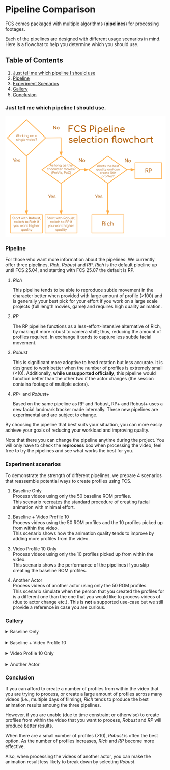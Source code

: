 # Pipeline Comparison
FCS comes packaged with multiple algorithms (**pipelines**) for processing footages. 

Each of the pipelines are designed with different usage scenarios in mind. Here is a flowchat to help you determine which you should use. 

## Table of Contents

1. [Just tell me which pipeline I should use](#just-tell-me-which-pipeline-i-should-use)
2. [Pipeline](#pipeline)
3. [Experiment Scenarios](#experiment-scenarios)
4. [Gallery](#gallery)
5. [Conclusion](#conclusion)
### Just tell me which pipeline I should use.
![](../assets/benchmark_pipeline.svg)

<!-- https://docs.google.com/presentation/d/1G5nimISmlF6UtnMI47KA63R9ldipeWlUf_yNKQ12EC4/edit?usp=sharing -->

### Pipeline
For those who want more information about the pipelines:
We currently offer three pipelines, _Rich_, _Robust_ and _RP_. _Rich_ is the default pipeline up until FCS 25.04, and starting with FCS 25.07 the default is RP. 

1. _Rich_

    This pipeline tends to be able to reproduce subtle movement in the character better when provided with large amount of profile (>100) and is generally your best pick for your effort if you work on a large scale projects (full length movies, game) and requires high quality animation. 

3. _RP_

    The RP pipeline functions as a less-effort-intensive alternative of Rich, by making it more robust to camera shift; thus, reducing the amount of profiles required. In exchange it tends to capture less subtle facial movement. 

2. _Robust_
    
    This is significant more adoptive to head rotation but less accurate. It is designed to work better when the number of profiles is extremely small (<10). Additionally, **while unsupported officially**, this pipeline would function better than the other two if the actor changes (the session contains footage of multiple actors).

3. _RP+_ and _Robust+_
   
    Based on the same pipeline as RP and Robust, RP+ and Robust+ uses a new facial landmark tracker made internally. These new pipelines are experimental and are subject to change.


By choosing the pipeline that best suits your situation, you can more easily achieve your goals of reducing your workload and improving quality.

Note that there you can change the pipeline anytime during the project. You will only have to check the **reprocess** box when processing the video, feel free to try the pipelines and see what works the best for you. 


<!-- If our tracking is not working as well as it does, even though a large number of profiles are retargeted, changing the processing pipeline may improve the tracking results. This measure is effective for videos captured in a different environment than the profiles, and for videos of the long period capture that HMC is repeatedly attached and detached. \
(Still the most effective way to improve the animation quality of a particular video is to add more profiles from within the video itself.) -->


### Experiment scenarios
To demonstrate the strength of different pipelines, we prepare 4 scenarios that reassemble potential ways to create profiles using FCS. 


1. Baseline Only \
    Process videos using only the 50 baseline ROM profiles. \
    This scenario recreates the standard procedure of creating facial animation with minimal effort. 

2. Baseline + Video Profile 10 \
    Process videos using the 50 ROM profiles and the 10 profiles picked up from within the video.  \
    This scenario shows how the animation quality tends to improve by adding more profiles from the video. 

3. Video Profile 10 Only \
    Process videos using only the 10 profiles picked up from within the video. \
    This scenario shows the performance of the pipelines if you skip creating the baseline ROM profiles. 

4. Another Actor \
    Process videos of another actor using only the 50 ROM profiles. \
    This scenario simulate when the person that you created the profiles for is a different one than the one that you would like to process videos of (due to actor change etc.). This is **not** a supported use-case but we still provide a reference in case you are curious. 



### Gallery
<details>
  <summary >Baseline Only</summary>

<!--
| Performance Video | Rich | Robust | RP | RPP | RobustP |
| --------- | --------- | --------- | --------- | --------- | --------- |
| <video height="300" controls><source src="https://github.com/ZukunFCS/artifacts/raw/refs/heads/master/benchmarks/common/pipeline_comparison_set/down_normal_t01.mp4" type="video/mp4"></video> |<video height="300" controls><source src="https://github.com/ZukunFCS/artifacts/raw/refs/heads/master/benchmarks/pipeline_comparison/25.10/baseline/Rich/down_normal_t01.mp4" type="video/mp4"></video> |<video height="300" controls><source src="https://github.com/ZukunFCS/artifacts/raw/refs/heads/master/benchmarks/pipeline_comparison/25.10/baseline/Robust/down_normal_t01.mp4" type="video/mp4"></video> |<video height="300" controls><source src="https://github.com/ZukunFCS/artifacts/raw/refs/heads/master/benchmarks/pipeline_comparison/25.10/baseline/RP/down_normal_t01.mp4" type="video/mp4"></video> |<video height="300" controls><source src="https://github.com/ZukunFCS/artifacts/raw/refs/heads/master/benchmarks/pipeline_comparison/25.10/baseline/RPP/down_normal_t01.mp4" type="video/mp4"></video> |<video height="300" controls><source src="https://github.com/ZukunFCS/artifacts/raw/refs/heads/master/benchmarks/pipeline_comparison/25.10/baseline/RobustP/down_normal_t01.mp4" type="video/mp4"></video> |
| <video height="300" controls><source src="https://github.com/ZukunFCS/artifacts/raw/refs/heads/master/benchmarks/common/pipeline_comparison_set/Video_45_t01.mp4" type="video/mp4"></video> |<video height="300" controls><source src="https://github.com/ZukunFCS/artifacts/raw/refs/heads/master/benchmarks/pipeline_comparison/25.10/baseline/Rich/Video_45_t01.mp4" type="video/mp4"></video> |<video height="300" controls><source src="https://github.com/ZukunFCS/artifacts/raw/refs/heads/master/benchmarks/pipeline_comparison/25.10/baseline/Robust/Video_45_t01.mp4" type="video/mp4"></video> |<video height="300" controls><source src="https://github.com/ZukunFCS/artifacts/raw/refs/heads/master/benchmarks/pipeline_comparison/25.10/baseline/RP/Video_45_t01.mp4" type="video/mp4"></video> |<video height="300" controls><source src="https://github.com/ZukunFCS/artifacts/raw/refs/heads/master/benchmarks/pipeline_comparison/25.10/baseline/RPP/Video_45_t01.mp4" type="video/mp4"></video> |<video height="300" controls><source src="https://github.com/ZukunFCS/artifacts/raw/refs/heads/master/benchmarks/pipeline_comparison/25.10/baseline/RobustP/Video_45_t01.mp4" type="video/mp4"></video> |
| <video height="300" controls><source src="https://github.com/ZukunFCS/artifacts/raw/refs/heads/master/benchmarks/common/pipeline_comparison_set/Video_facepaint_normal_t01.mp4" type="video/mp4"></video> |<video height="300" controls><source src="https://github.com/ZukunFCS/artifacts/raw/refs/heads/master/benchmarks/pipeline_comparison/25.10/baseline/Rich/Video_facepaint_normal_t01.mp4" type="video/mp4"></video> |<video height="300" controls><source src="https://github.com/ZukunFCS/artifacts/raw/refs/heads/master/benchmarks/pipeline_comparison/25.10/baseline/Robust/Video_facepaint_normal_t01.mp4" type="video/mp4"></video> |<video height="300" controls><source src="https://github.com/ZukunFCS/artifacts/raw/refs/heads/master/benchmarks/pipeline_comparison/25.10/baseline/RP/Video_facepaint_normal_t01.mp4" type="video/mp4"></video> |<video height="300" controls><source src="https://github.com/ZukunFCS/artifacts/raw/refs/heads/master/benchmarks/pipeline_comparison/25.10/baseline/RPP/Video_facepaint_normal_t01.mp4" type="video/mp4"></video> |<video height="300" controls><source src="https://github.com/ZukunFCS/artifacts/raw/refs/heads/master/benchmarks/pipeline_comparison/25.10/baseline/RobustP/Video_facepaint_normal_t01.mp4" type="video/mp4"></video> |
-->

| 5 Pipeline Comparison Video |
| --------- |
| <video height="300" controls><source src="https://github.com/ZukunFCS/artifacts/raw/refs/heads/master/benchmarks/25.10/baseline/Merged_videos/ITA_Corpus_No04_Normal_Nagaki_t01__ROM_50_Video_00_LQ.mp4" type="video/mp4"></video> |
| <video height="300" controls><source src="https://github.com/ZukunFCS/artifacts/raw/refs/heads/master/benchmarks/25.10/baseline/Merged_videos/HMC_Side_Nagaki_t01__ROM_50_Video_00_LQ.mp4" type="video/mp4"></video> |

</details>
<br>
<details>
  <summary >Baseline + Video Profile 10</summary>

| Performance Video | Rich | Robust | RP | RPP | RobustP |
| --------- | --------- | --------- | --------- | --------- | --------- |
| <video height="300" controls><source src="https://github.com/ZukunFCS/artifacts/raw/refs/heads/master/benchmarks/common/pipeline_comparison_set/down_normal_t01.mp4" type="video/mp4"></video> |<video height="300" controls><source src="https://github.com/ZukunFCS/artifacts/raw/refs/heads/master/benchmarks/pipeline_comparison/25.10/rom_plus_10/Rich/down_normal_t01.mp4" type="video/mp4"></video> |<video height="300" controls><source src="https://github.com/ZukunFCS/artifacts/raw/refs/heads/master/benchmarks/pipeline_comparison/25.10/rom_plus_10/Robust/down_normal_t01.mp4" type="video/mp4"></video> |<video height="300" controls><source src="https://github.com/ZukunFCS/artifacts/raw/refs/heads/master/benchmarks/pipeline_comparison/25.10/rom_plus_10/RP/down_normal_t01.mp4" type="video/mp4"></video> |<video height="300" controls><source src="https://github.com/ZukunFCS/artifacts/raw/refs/heads/master/benchmarks/pipeline_comparison/25.10/rom_plus_10/RPP/down_normal_t01.mp4" type="video/mp4"></video> |<video height="300" controls><source src="https://github.com/ZukunFCS/artifacts/raw/refs/heads/master/benchmarks/pipeline_comparison/25.10/rom_plus_10/RobustP/down_normal_t01.mp4" type="video/mp4"></video> |
| <video height="300" controls><source src="https://github.com/ZukunFCS/artifacts/raw/refs/heads/master/benchmarks/common/pipeline_comparison_set/Video_45_t01.mp4" type="video/mp4"></video> |<video height="300" controls><source src="https://github.com/ZukunFCS/artifacts/raw/refs/heads/master/benchmarks/pipeline_comparison/25.10/rom_plus_10/Rich/Video_45_t01.mp4" type="video/mp4"></video> |<video height="300" controls><source src="https://github.com/ZukunFCS/artifacts/raw/refs/heads/master/benchmarks/pipeline_comparison/25.10/rom_plus_10/Robust/Video_45_t01.mp4" type="video/mp4"></video> |<video height="300" controls><source src="https://github.com/ZukunFCS/artifacts/raw/refs/heads/master/benchmarks/pipeline_comparison/25.10/rom_plus_10/RP/Video_45_t01.mp4" type="video/mp4"></video> |<video height="300" controls><source src="https://github.com/ZukunFCS/artifacts/raw/refs/heads/master/benchmarks/pipeline_comparison/25.10/rom_plus_10/RPP/Video_45_t01.mp4" type="video/mp4"></video> |<video height="300" controls><source src="https://github.com/ZukunFCS/artifacts/raw/refs/heads/master/benchmarks/pipeline_comparison/25.10/rom_plus_10/RobustP/Video_45_t01.mp4" type="video/mp4"></video> |  
| <video height="300" controls><source src="https://github.com/ZukunFCS/artifacts/raw/refs/heads/master/benchmarks/common/pipeline_comparison_set/Video_facepaint_normal_t01.mp4" type="video/mp4"></video> |<video height="300" controls><source src="https://github.com/ZukunFCS/artifacts/raw/refs/heads/master/benchmarks/pipeline_comparison/25.10/rom_plus_10/Rich/Video_facepaint_normal_t01.mp4" type="video/mp4"></video> |<video height="300" controls><source src="https://github.com/ZukunFCS/artifacts/raw/refs/heads/master/benchmarks/pipeline_comparison/25.10/rom_plus_10/Robust/Video_facepaint_normal_t01.mp4" type="video/mp4"></video> |<video height="300" controls><source src="https://github.com/ZukunFCS/artifacts/raw/refs/heads/master/benchmarks/pipeline_comparison/25.10/rom_plus_10/RP/Video_facepaint_normal_t01.mp4" type="video/mp4"></video> |<video height="300" controls><source src="https://github.com/ZukunFCS/artifacts/raw/refs/heads/master/benchmarks/pipeline_comparison/25.10/rom_plus_10/RPP/Video_facepaint_normal_t01.mp4" type="video/mp4"></video> |<video height="300" controls><source src="https://github.com/ZukunFCS/artifacts/raw/refs/heads/master/benchmarks/pipeline_comparison/25.10/rom_plus_10/RobustP/Video_facepaint_normal_t01.mp4" type="video/mp4"></video> |

</details>
<br>
<details>
  <summary >Video Profile 10 Only</summary>

| Performace Video | Rich | Robust | RP | RPP | RobustP |
| --------- | --------- | --------- | --------- | --------- | --------- |
| <video height="300" controls><source src="https://github.com/ZukunFCS/artifacts/raw/refs/heads/master/benchmarks/common/pipeline_comparison_set/down_normal_t01.mp4" type="video/mp4"></video> |<video height="300" controls><source src="https://github.com/ZukunFCS/artifacts/raw/refs/heads/master/benchmarks/pipeline_comparison/25.10/only_video_10/Rich/down_normal_t01.mp4" type="video/mp4"></video> |<video height="300" controls><source src="https://github.com/ZukunFCS/artifacts/raw/refs/heads/master/benchmarks/pipeline_comparison/25.10/only_video_10/Robust/down_normal_t01.mp4" type="video/mp4"></video> |<video height="300" controls><source src="https://github.com/ZukunFCS/artifacts/raw/refs/heads/master/benchmarks/pipeline_comparison/25.10/only_video_10/RP/down_normal_t01.mp4" type="video/mp4"></video> |<video height="300" controls><source src="https://github.com/ZukunFCS/artifacts/raw/refs/heads/master/benchmarks/pipeline_comparison/25.10/only_video_10/RPP/down_normal_t01.mp4" type="video/mp4"></video> |<video height="300" controls><source src="https://github.com/ZukunFCS/artifacts/raw/refs/heads/master/benchmarks/pipeline_comparison/25.10/only_video_10/RobustP/down_normal_t01.mp4" type="video/mp4"></video> |
| <video height="300" controls><source src="https://github.com/ZukunFCS/artifacts/raw/refs/heads/master/benchmarks/common/pipeline_comparison_set/Video_45_t01.mp4" type="video/mp4"></video> |<video height="300" controls><source src="https://github.com/ZukunFCS/artifacts/raw/refs/heads/master/benchmarks/pipeline_comparison/25.10/only_video_10/Rich/Video_45_t01.mp4" type="video/mp4"></video> |<video height="300" controls><source src="https://github.com/ZukunFCS/artifacts/raw/refs/heads/master/benchmarks/pipeline_comparison/25.10/only_video_10/Robust/Video_45_t01.mp4" type="video/mp4"></video> |<video height="300" controls><source src="https://github.com/ZukunFCS/artifacts/raw/refs/heads/master/benchmarks/pipeline_comparison/25.10/only_video_10/RP/Video_45_t01.mp4" type="video/mp4"></video> |<video height="300" controls><source src="https://github.com/ZukunFCS/artifacts/raw/refs/heads/master/benchmarks/pipeline_comparison/25.10/only_video_10/RPP/Video_45_t01.mp4" type="video/mp4"></video> |<video height="300" controls><source src="https://github.com/ZukunFCS/artifacts/raw/refs/heads/master/benchmarks/pipeline_comparison/25.10/only_video_10/RobustP/Video_45_t01.mp4" type="video/mp4"></video> |
| <video height="300" controls><source src="https://github.com/ZukunFCS/artifacts/raw/refs/heads/master/benchmarks/common/pipeline_comparison_set/Video_facepaint_normal_t01.mp4" type="video/mp4"></video> |<video height="300" controls><source src="https://github.com/ZukunFCS/artifacts/raw/refs/heads/master/benchmarks/pipeline_comparison/25.10/only_video_10/Rich/Video_facepaint_normal_t01.mp4" type="video/mp4"></video> |<video height="300" controls><source src="https://github.com/ZukunFCS/artifacts/raw/refs/heads/master/benchmarks/pipeline_comparison/25.10/only_video_10/Robust/Video_facepaint_normal_t01.mp4" type="video/mp4"></video> |<video height="300" controls><source src="https://github.com/ZukunFCS/artifacts/raw/refs/heads/master/benchmarks/pipeline_comparison/25.10/only_video_10/RP/Video_facepaint_normal_t01.mp4" type="video/mp4"></video> |<video height="300" controls><source src="https://github.com/ZukunFCS/artifacts/raw/refs/heads/master/benchmarks/pipeline_comparison/25.10/only_video_10/RPP/Video_facepaint_normal_t01.mp4" type="video/mp4"></video> |<video height="300" controls><source src="https://github.com/ZukunFCS/artifacts/raw/refs/heads/master/benchmarks/pipeline_comparison/25.10/only_video_10/RobustP/Video_facepaint_normal_t01.mp4" type="video/mp4"></video> |

</details>
<br>
<details>
  <summary >Another Actor</summary>

| Performance Video | Rich | Robust | RP | RPP | RobustP |
| --------- | --------- | --------- | --------- | --------- | --------- |
| <video height="300" controls><source src="https://github.com/ZukunFCS/artifacts/raw/refs/heads/master/benchmarks/common/other_actor_set/01_joy_sample.mp4" type="video/mp4"></video> |<video height="300" controls><source src="https://github.com/ZukunFCS/artifacts/raw/refs/heads/master/benchmarks/pipeline_comparison/25.10/another_actor/Rich/01_joy_sample.mp4" type="video/mp4"></video> |<video height="300" controls><source src="https://github.com/ZukunFCS/artifacts/raw/refs/heads/master/benchmarks/pipeline_comparison/25.10/another_actor/Robust/01_joy_sample.mp4" type="video/mp4"></video> |<video height="300" controls><source src="https://github.com/ZukunFCS/artifacts/raw/refs/heads/master/benchmarks/pipeline_comparison/25.10/another_actor/RP/01_joy_sample.mp4" type="video/mp4"></video> |<video height="300" controls><source src="https://github.com/ZukunFCS/artifacts/raw/refs/heads/master/benchmarks/pipeline_comparison/25.10/another_actor/RPP/01_joy_sample.mp4" type="video/mp4"></video> |<video height="300" controls><source src="https://github.com/ZukunFCS/artifacts/raw/refs/heads/master/benchmarks/pipeline_comparison/25.10/another_actor/RobustP/01_joy_sample.mp4" type="video/mp4"></video> |
| <video height="300" controls><source src="https://github.com/ZukunFCS/artifacts/raw/refs/heads/master/benchmarks/common/other_actor_set/02_sadness_sample.mp4" type="video/mp4"></video> |<video height="300" controls><source src="https://github.com/ZukunFCS/artifacts/raw/refs/heads/master/benchmarks/pipeline_comparison/25.10/another_actor/Rich/02_sadness_sample.mp4" type="video/mp4"></video> |<video height="300" controls><source src="https://github.com/ZukunFCS/artifacts/raw/refs/heads/master/benchmarks/pipeline_comparison/25.10/another_actor/Robust/02_sadness_sample.mp4" type="video/mp4"></video> |<video height="300" controls><source src="https://github.com/ZukunFCS/artifacts/raw/refs/heads/master/benchmarks/pipeline_comparison/25.10/another_actor/RP/02_sadness_sample.mp4" type="video/mp4"></video> |<video height="300" controls><source src="https://github.com/ZukunFCS/artifacts/raw/refs/heads/master/benchmarks/pipeline_comparison/25.10/another_actor/RPP/02_sadness_sample.mp4" type="video/mp4"></video> |<video height="300" controls><source src="https://github.com/ZukunFCS/artifacts/raw/refs/heads/master/benchmarks/pipeline_comparison/25.10/another_actor/RobustP/02_sadness_sample.mp4" type="video/mp4"></video> |

</details>


### Conclusion
If you can afford to create a number of profiles from within the video that you are trying to process, or create a large amount of profiles across many videos (i.e., multiple days of filming), _Rich_ tends to produce the best animation results amoung the three pipelines.  

However, if you are unable (due to time constraint or otherwise) to create profiles from within the video that you want to process, _Robust_ and _RP_ will produce better results. 

When there are a small number of profiles (>10), _Robust_ is often the best option. As the number of profiles increases, _Rich_ and _RP_ become more effective. 

Also, when processing the videos of another actor, you can make the animation result less likely to break down by selecting _Robust_.
